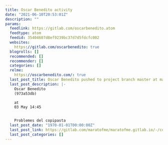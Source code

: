 ```yaml
---
title: Oscar Benedito activity
date: "2021-06-10T20:53:01Z"
description: ""
params:
  feedlink: https://gitlab.com/oscarbenedito.atom
  feedtype: atom
  feedid: 35404607d8ef9239bc37d7d5fdcfc002
  websites:
    https://gitlab.com/oscarbenedito: true
  blogrolls: []
  recommended: []
  recommender: []
  categories: []
  relme:
    https://oscarbenedito.com/: true
  last_post_title: Oscar Benedito pushed to project branch master at maratofme / Web
  last_post_description: |-
    Oscar Benedito
    (973a53db)

    at
    03 May 14:45


    Problemes del copipasta
  last_post_date: "1970-01-01T00:00:00Z"
  last_post_link: https://gitlab.com/maratofme/maratofme.gitlab.io/-/commit/973a53dbeb39f951585ccbd354b17b2aecb6de2c
  last_post_categories: []
---
```

